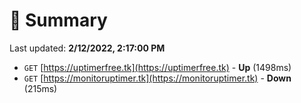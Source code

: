 # 📖 Summary
Last updated: **2/12/2022, 2:17:00 PM**

- `GET` [https://uptimerfree.tk](https://uptimerfree.tk) - **Up** (1498ms)
- `GET` [https://monitoruptimer.tk](https://monitoruptimer.tk) - **Down** (215ms)
